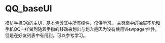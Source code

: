 # QQ_baseUI
模仿手机QQ的主UI，基本包含其中所有控件，仅供学习。
主页面中的抽屉不能和手机QQ一样做到随着手指的移动来划出与划入是因为没有使用Viewpager控件，但是在好友列表中有用到，可以参考学习。

